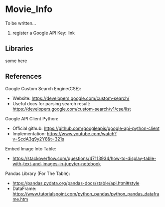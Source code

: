 # Movie_Info
To be written...
1. register a Google API Key: link
## Libraries 
some here
## References 

Google Custom Search Engine(CSE):
- Website: https://developers.google.com/custom-search/
- Useful docs for parsing search result: https://developers.google.com/custom-search/v1/cse/list

Google API Client Python:
- Official github: https://github.com/googleapis/google-api-python-client
- Implementation: https://www.youtube.com/watch?v=ScdA3q9y2Y8&t=321s

Embed Image Into Table:
- https://stackoverflow.com/questions/47113934/how-to-display-table-with-text-and-images-in-jupyter-notebook

Pandas Library (For The Table): 
- https://pandas.pydata.org/pandas-docs/stable/api.html#style
- DataFrame: https://www.tutorialspoint.com/python_pandas/python_pandas_dataframe.htm

